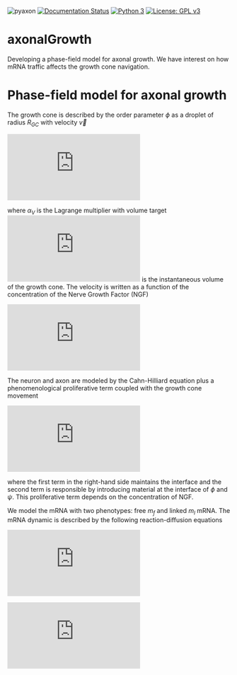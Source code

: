 ![pyaxon](https://github.com/mooniean/axonalGrowth/workflows/pyaxon/badge.svg)
[![Documentation Status](https://readthedocs.org/projects/axonalgrowth/badge/?version=latest)](https://axonalgrowth.readthedocs.io/en/latest/?badge=latest)
[![Python 3](https://pyup.io/repos/github/phydev/trajpy/python-3-shield.svg)](https://pyup.io/repos/github/phydev/trajpy/)
[![License: GPL v3](https://img.shields.io/badge/License-GPLv3-blue.svg)](https://www.gnu.org/licenses/gpl-3.0)

# axonalGrowth
Developing a phase-field model for axonal growth. We have interest on how mRNA traffic affects the growth cone navigation.


# Phase-field model for axonal growth
The growth cone is described by the order parameter $\phi$ as a droplet of radius $R_{GC}$ with velocity $\vec{v}$

![equation](https://latex.codecogs.com/gif.latex?%5Cpartial_t%20%5Cpsi%20%3D%20-M%20%5Cnabla%5E2%20%5Cleft%28%208%20%5Cpsi%20%281-%5Cpsi%29%5Cleft%28%5Cpsi%20-%20%5Cfrac%7B1%7D%7B2%7D%5Cright%29%20&plus;%20%5Cvarepsilon%5E2%20%5Cnabla%5E2%20%5Cpsi%20%5Cright%29%5C%5C%20&plus;%20%5Calpha_p%20%5Cpsi%20%5Cphi%20%281-%5Cphi%29%20%5B%5Cmathrm%7BNGF%7D%5D%20%5C%2C%20%2C)

where $\alpha_V$ is the Lagrange multiplier with volume target ![equation](https://latex.codecogs.com/gif.latex?V_%7B%5Cmathrm%7Btarget%7D%7D%20%3D%20%5Cfrac%7B4%7D%7B3%7D%20%5Cpi%20R_%7BGC%7D%5E3) is the instantaneous volume of the growth cone. The velocity is written as a function of the concentration of the Nerve Growth Factor (NGF)


![equation](https://latex.codecogs.com/gif.latex?%5Cvec%7Bv%7D_%7B%5Cmathrm%7BGC%7D%7D%20%3D%20%5Cchi%28m_f%29%20%5Cfrac%7B%5Cnabla%5B%5Cmathrm%7BNGF%7D%5D%7D%7B%7C%7C%5Cnabla%5B%5Cmathrm%7BNGF%7D%5D%7C%7C%7D%5C%2C%20%2C)

The neuron and axon are modeled by the Cahn-Hilliard equation plus a phenomenological proliferative term coupled with the growth cone movement

![equation](https://latex.codecogs.com/gif.latex?%5Cpartial_t%20%5Cpsi%20%3D%20-M%20%5Cnabla%5E2%20%5Cleft%28%208%20%5Cpsi%20%281-%5Cpsi%29%5Cleft%28%5Cpsi%20-%20%5Cfrac%7B1%7D%7B2%7D%5Cright%29%20&plus;%20%5Cvarepsilon%5E2%20%5Cnabla%5E2%20%5Cpsi%20%5Cright%29%20&plus;%20%5Calpha_p%20%5Cpsi%20%5Cphi%20%281-%5Cphi%29%20%5B%5Cmathrm%7BNGF%7D%5D%20%5C%2C%20%2C)

where the first term in the right-hand side maintains the interface and the second term is responsible by introducing material at the interface of $\phi$ and $\psi$. This proliferative term depends on the concentration of NGF.



We model the mRNA with two phenotypes: free $m_f$ and linked $m_l$ mRNA. The mRNA dynamic is described by the following reaction-diffusion equations

![equation](https://latex.codecogs.com/gif.latex?%5Cpartial_t%20m_f%20%3D%20k_f%5Cnabla%5E2m_f%20-%20%5Cgamma%20m_f%20m_t%20%5Cleft%28%5Cfrac%7BM_m-m_l%7D%7BM_m%7D%5Cright%29%20-%5Clambda_f%20m_f%20%5C%5C&plus;%20%5Cfrac%7B%5Cbeta_m%20%5Cleft%281-m_t%5Cright%29m_l%7D%7Bm_t%7D%20&plus;%20%5Cnabla%5E2%20%5CXi%5E%7B%5Cnatural%7D_C%5Cleft%5Bm_f%2C%20%5Cpsi%20%5Cright%5D%20%5C%2C%20%2C)

![equation](https://latex.codecogs.com/gif.latex?%5Cpartial_t%20m_l%20%3D%20k_l%20%5Cnabla%5E2%20m_l%20-%5Cnabla%5Ccdot%5Cleft%28%5Cleft%28%5Cfrac%7BM_m-m_l%7D%7BM_m%7D%5Cright%29m_l%20m_t%20%5Cmathbf%7Bv%7D_m%5Cright%29-%5Clambda_l%20m_l%20%5C%5C%20&plus;%20%5Cgamma%20m_f%20m_t%20%5Cleft%28%5Cfrac%7BM_m-m_l%7D%7BM_m%7D%5Cright%29%20-%20%5Cfrac%7B%5Cbeta_m%20%5Cleft%281-m_t%5Cright%29m_l%7D%7Bm_t%7D%20&plus;%20%5Cnabla%5E2%20%5CXi%5E%7B%5Cnatural%7D_C%5Cleft%5Bm_l%2C%20%5Cpsi%20%5Cright%5D%20%5C%2C%20%2C)
